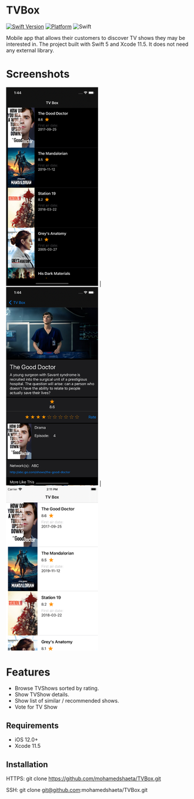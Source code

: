 # TVBox

[![Swift Version][swift-image]][swift-url]
[![Platform](https://img.shields.io/cocoapods/p/LFAlertController.svg?style=flat)](http://cocoapods.org/pods/LFAlertController)
![Swift](https://github.com/mohamedshaeta/TVBox/workflows/Swift/badge.svg?branch=main)

Mobile app that allows their customers to discover TV shows they may be interested in.
The project built with Swift 5 and Xcode 11.5.
It does not need any external library.

# Screenshots

<img src="TVBox/Screenshots/screenShot1.png" width="250"> | <img src="TVBox/Screenshots/screenShot2.png" width="250"> | <img src="TVBox/Screenshots/screenShot3.png" width="250"> 




# Features
- Browse TVShows sorted by rating.
- Show TVShow details.
- Show list of similar / recommended shows.
- Vote for TV Show 

## Requirements

- iOS 12.0+
- Xcode 11.5


## Installation

HTTPS: git clone https://github.com/mohamedshaeta/TVBox.git

SSH: git clone git@github.com:mohamedshaeta/TVBox.git



[swift-image]:https://img.shields.io/badge/swift-5.0-orange.svg
[swift-url]: https://swift.org/

[screenshot1]:  TVBox/screenShot1.png
[screenshot2]:  TVBox/screenShot2.png
[screenshot3]:  TVBox/screenShot3.png
